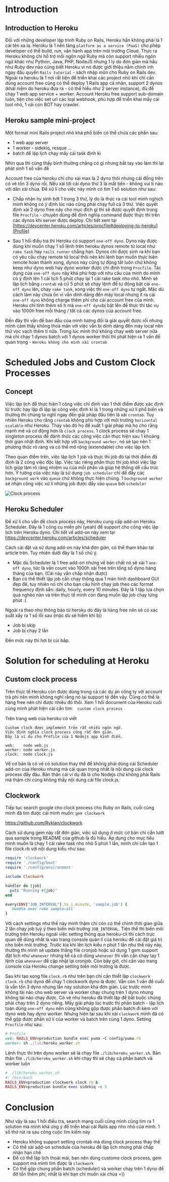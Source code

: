 # Introduction

## Introduction to Heroku

Đối với những developer lập trình Ruby on Rails, Heroku hẳn không phải là 1 cái tên xa lạ. Heroku là 1 nền tảng `platform as a service (PaaS)` cho phép developer có thể build, run, vận hành app trên môi trường Cloud. Thực ra Heroku không chỉ hỗ trợ mỗi ngôn ngữ Ruby mà còn support nhiều ngôn ngữ khác như Python, Java, PHP, NodeJS nhưng 1 lý do đơn giản mà hầu như Ruby dev nào cũng biết Heroku vì nó được giới thiệu nằm chình ình ngay đầu quyển `Rails tutorial` - sách nhập môn cho Ruby on Rails dev. Ngoài ra heroku là 1 nơi rất tiện để triển khai các project nhỏ khi chỉ cần dùng account free cũng có thể deploy 1 Rails app cá nhân, support 2 dynos (khái niệm do heroku đưa ra - có thể hiểu như 2 server instance), đủ để chạy 1 web app service + worker. Account Heroku free support sub-domain luôn, tiện cho việc set url các loại webhook, phù hợp để triển khai mấy cái tool nhỏ, 1 vài con BOT hay crawler.

## Heroku sample mini-project

Một format mini Rails project nhỏ khá phổ biến có thể chứa các phần sau:
- 1 web app server
- 1 worker - sidekiq, resque ...
- batch để lập lịch chạy mấy cái task định kì

Nhìn qua thì cũng thấy bình thường chẳng có gì nhưng bắt tay vào làm thì lại phát sinh 1 số vấn đề

Account free của heroku chỉ cho xài max là 2 dyno thôi nhưng cái đống trên có vẻ tốn 3 dyno rồi. Nếu xài tới cái dyno thứ 3 là mất tiền - không vui tí nào với dân xài chùa. Để xử lí cho việc này mình có tìm 1 số solution như sau:
- Chấp nhận hy sinh bớt 1 trong 3 thứ, lý do là thực ra cái tool mình nghịch mình không có ý định lúc nào cũng phải chạy full cả 3 thứ. Việc quyết định xài 2 dyno free này cho mục đích gì thì sẽ được quyết định trong file `Procfile` - chuyên dùng để định nghĩa command được thực thi trên các dynos khi server được deploy. Chi tiết xem tại [https://devcenter.heroku.com/articles/procfile#deploying-to-heroku](Profile)

- Sau 1 hồi điều tra thì Heroku có support `one-off dyno`. Dyno này được dùng khi muốn chạy 1 số lệnh trên heroku dynos remote từ local như `rake task` hay `rails runner` chẳng hạn. Dynos chỉ được sinh ra khi bạn có yêu cầu chạy remote từ local thôi nên khi lệnh bạn muốn thực hiện remote hoàn thành xong, dynos này cũng tự động tắt luôn chứ không keep như dyno web hay dyno worker được chỉ định trong `Procfile`.
Tác dụng của `one-off dyno` này khá phù hợp với nhu cầu của mình do mình có ý định lên 1 cái lịch 5 phút chạy lại 1 cái rake task nho nhỏ. Mình sẽ lập lịch bằng `crontab` và cứ 5 phút sẽ chạy lệnh để tự động bật cái `one-off dyno` lên, chạy `rake task`, xong việc thì `one-off dyno` tự ngắt. Mặc dù cách làm này chưa ổn vì vẫn dính dáng đến máy local nhưng ít ra cái `one-off dyno` không charge thêm phí cho cái account free của mình. Heroku chỉ tính thêm số h mà `one-off dyno`bị bật lên để thực thi tác vụ vào 1000h free mỗi tháng / tất cả các dynos của account free.

Đến đây thì vấn đề ban đầu của mình tương đối là giải quyết được rồi nhưng mình cảm thấy không thoả mãn với việc vẫn bị dính dáng đến máy local nên thử vọc vạch thêm tí nữa. Trong lúc mình thử không chạy web server nữa mà chỉ chạy 1 dynos batch với 1 dynos worker thôi thì phát hiện ra 1 vấn đề quan trọng - `Heroku không cho mình xài crontab`

# Scheduled Jobs and Custom Clock Processes

## Concept

Việc lập lịch để thực hiện 1 công việc chỉ định vào 1 thời điểm được xác định từ trước hay lặp đi lặp lại công việc định kì là 1 trong những xử lí phổ biến và thường thì chúng ta nghĩ ngay đến giải pháp đầu tiên là xài `crontab`. Tuy nhiên Heroku cho rằng `crontab` không phù hợp với môi trường `horizontal scalable` như Heroku. Thay vào đó họ đề xuất 1 giải pháp mà họ cho rằng mạnh mẽ và cơ động hơn là `clock process`. 1 clock process sẽ chạy 1 singleton process để đánh thức các công việc cần thực hiện sau 1 khoảng thời gian nhất định. Khi kết hợp với `background worker`, nó sẽ tạo nên 1 phương thức rõ ràng và có thể mở rộng (extendable) cho việc lập lịch.

Theo quan điểm trên, việc lập lịch 1 job và thực thi job đó tại thời điểm đã định là 2 công việc độc lập. Việc tác riêng phần thực thi job khỏi việc lập lịch giúp làm rõ ràng nhiệm vụ của mỗi phần và giúp hệ thống dễ cấu trúc hơn. Ý tưởng của việc này là sử dụng `job scheduler` chỉ để đẩy các `background work` vào `queue` chứ không thực hiện chúng. 1 `background worker` sẽ nhận công việc xử lí những job được đẩy vào `queue` bởi `scheduler`

![Clock process](https://s3.amazonaws.com/heroku-devcenter-files/article-images/732-imported-1443570270-Screen-20shot-202012-04-30-20at-202.28.04-20PM.png)

## Heroku Scheduler

Để xử lí cho vấn đề clock process này, Heroku cung cấp add-on Heroku Scheduler. Đây là 1 công cụ miến phí (yeah) để support cho công việc lập lịch trên Heroku dyno. Chi tiết về add-on này xem tại https://devcenter.heroku.com/articles/scheduler

Cách cài đặt và sử dụng add-on này khá đơn giản, có thể tham khảo tại article trên. Tuy nhiên dưới đây là 1 số chú ý.

- Mặc dù Scheduler là 1 free add-on nhưng về bản chất nó sẽ xài 1 `one-off dyno`, tức là vẫn count vào 1000h xài free trên tổng số dyno hàng tháng của bạn. (Cái này vẫn chấp nhận được)
- Bạn có thể thiết lập job cần chạy thông qua 1 màn hình dashboard GUI đẹp đẽ, tuy nhiên nó chỉ cho bạn cấu hình chạy job theo các format frequency định sẵn: daily, hourly, every 10 minutes. Đây là 1 tập lựa chọn quá nghèo nàn và trên thực tế mình còn đang muốn lập job chạy từng phút :(

Ngoài ra theo như thông báo từ heroku do đây là hàng free nên sẽ có xác suất xẩy ra 1 số lỗi sau (mặc dù sẽ hiếm khi bị)
- Job bị skip
- Job bị chạy 2 lần

Đến mức này thì hơi bị cùi bắp.

# Solution for scheduling at Heroku

## Custom clock process

Trên thực tế Heroku còn được dùng trong cả các dự án công ty với account trả phí nên mình không nghĩ rằng nó lại support tệ đến vậy. Cũng có thể là hàng free nên chỉ được nhiêu đó thôi. Xem 1 hồi document của Heroku cuối cùng mình phát hiện cái cần tìm:　`custom clock process`

Trên trang web của heroku có viết

```
Custom clock được implement trên rất nhiều ngôn ngữ.
Việc định nghĩa clock process cũng rất đơn giản.
Đây là ví dụ cho Profile của 1 Nodejs app kinh điển.

web:    node web.js
worker: node worker.js
clock:  node clock.js
```

Về cơ bản là có vẻ có solution thay thế để không phải dùng cái Scheduler add-on của Heroku nhưng mà cái quan trọng nhất là nội dung cái clock process đấy đâu. Bản thân cái ví dụ đã là cho Nodejs chứ không phải Rails mà thậm chí cũng không thấy nội dung cái file clock.js.

## Clockwork

Tiếp tục search google cho clock process cho Ruby on Rails, cuối cùng mình đã tìm được cái mình muốn: `gem clockwork`

https://github.com/Rykian/clockwork

 Cách sử dụng gem này rất đơn giản, việc sử dụng ở mức cơ bản chỉ cần lướt qua sample trong README của github là đủ hiểu. Áp dụng cho mục tiêu mình muốn là chạy 1 cái rake task nho nhỏ 5 phút 1 lần, mình chỉ cần tạo 1 file clock.rb với nội dung kiểu như sau:

 ```Ruby
 require 'clockwork'
 require './config/boot'
 require './config/environment'

 include Clockwork

 handler do |job|
   puts "Running #{job}"
 end

 every(ENV["JOB_INTERVAL"].to_i.minute, 'sample.job') {
   `bundle exec rake sample:all`
 }
 ```

 Với cách settings như thế này mình thậm chí còn có thể chỉnh thời gian giữa 2 lần chạy job tuỳ ý theo biến môi trường `JOB_INTERVAL`. Tiện thể thì biến môi trường trên Heroku ngoài việc setting thông qua heroku-cli thì cách trực quan dễ dùng nhất là vào trang console quản lí của heroku để cài đặt giá trị cho biến môi trường. Trước kia khi lên lịch kiểu n phút 1 lần như thế này này, thường thì mình sẽ update thẳng file cronjob hoặc sử dụng 1 gem support đặt lịch như `whenever` nhưng kể cả có dùng `whenever` thì vẫn cần chạy tay 1 lệnh của `whenever` để cập nhật lại cronjob. Còn bây giờ, chỉ cần vào trang console của Heroku change setting biến môi trường là được.

 Sau khi tạo xong file `clock.rb` như trên bạn chỉ cần thiết lập `clockwork clock.rb` cho dyno để chạy 1 clockwork dyno là được. Vẫn còn 1 vấn đề cuối là vẫn tốn 3 dyno nhưng lần này solution khá đơn giản. Lúc trước mình không tài nào cho web server và worker chạy chung trên 1 dyno nhưng không tài nào chạy được. Có vẻ như heroku đã thiết lập để bắt buộc chúng phải chạy trên 2 dyno riêng. Mấy giải pháp lúc trước thì phần batch - lập lịch toàn dùng `one-off dyno` nên cũng không gộp được phần batch đi kèm với dyno web hay dyno worker. Nhưng hiện tại sau khi xài `clockwork` mình đã có thể gộp được phần xử lí của worker và batch trên cùng 1 dyno. Setting `Procfile` như sau:

```Ruby
# Profile
web: RAILS_ENV=production bundle exec puma -C config/puma.rb
worker: sh ./lib/heroku_worker.sh
```

Lệnh thực thi trên dyno worker sẽ là chạy file `./lib/heroku_worker.sh`. Bản thân file `./lib/heroku_worker.sh` khi chạy thì sẽ chạy cả phần batch và worker luôn

```Ruby
# ./lib/heroku_worker.sh
#! /bin/bash
RAILS_ENV=production clockwork clock.rb &
RAILS_ENV=production bundle exec sidekiq -c 5
```

# Conclusion

Như vậy là sau 1 hồi điều tra, search mạng cuối cùng mình cũng tìm ra 1 solution mà mình khá ưng ý để triển khai cái Rails app nho nhỏ của mình. 1 số thứ rút ra sau công cuộc tìm kiếm này

- Heroku không support setting crontab mà dùng clock process thay thế
- Có thể xài add-on schedule của heroku để lập lịch nhưng phải chấp nhận hạn chế
- Để có thể lập lịch thoải mái, bạn nên dùng custome clock process, gem support mà mình tìm được là `clockwork`
- Có thể gộp chung phần batch (scheduler) và worker chạy trên 1 dyno để đỡ tốn thêm phí, nhất là khi bạn chỉ muốn xài chùa =))